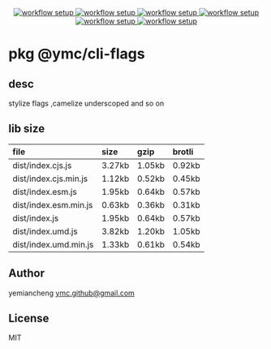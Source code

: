 <p align="center" style="background:white;">
<!-- github workflow stat:s -->
<!-- one line and center  -->
  <a href="https://github.com/YMC-GitHub">
    <img alt="workflow setup" src="https://img.shields.io/static/v1?label=pkg&message=done&color=ff69b4&style=flat-square" />
  </a>
  <a href="https://github.com/YMC-GitHub">
    <img alt="workflow setup" src="https://img.shields.io/static/v1?label=cod&message=done&color=ff69b4&style=flat-square" />
  </a>
    <a href="https://github.com/YMC-GitHub">
    <img alt="workflow setup" src="https://img.shields.io/static/v1?label=dep&message=done&color=ff69b4&style=flat-square" />
  </a>
  <a href="https://github.com/YMC-GitHub">
    <img alt="workflow setup" src="https://img.shields.io/static/v1?label=lin&message=done&color=ff69b4&style=flat-square" />
  </a>
    <a href="https://github.com/YMC-GitHub">
    <img alt="workflow setup" src="https://img.shields.io/static/v1?label=tes&message=fail&color=ff69b4&style=flat-square" />
  </a>
      <a href="https://github.com/YMC-GitHub">
    <img alt="workflow setup" src="https://img.shields.io/static/v1?label=pro&message=done&color=ff69b4&style=flat-square" />
  </a>


  <!-- https://img.shields.io/badge/<LABEL>-<MESSAGE>-<COLOR> -->
  <!-- https://img.shields.io/static/v1?label=<LABEL>&message=<MESSAGE>&color=<COLOR> -->
<!-- github workflow stat:e -->
</p>

# pkg @ymc/cli-flags

## desc
stylize flags ,camelize  underscoped and so on

## lib size  
file | size | gzip | brotli
:---- | :---- | :---- | :----
dist/index.cjs.js | 3.27kb | 1.05kb | 0.92kb
dist/index.cjs.min.js | 1.12kb | 0.52kb | 0.45kb
dist/index.esm.js | 1.95kb | 0.64kb | 0.57kb
dist/index.esm.min.js | 0.63kb | 0.36kb | 0.31kb
dist/index.js | 1.95kb | 0.64kb | 0.57kb
dist/index.umd.js | 3.82kb | 1.20kb | 1.05kb
dist/index.umd.min.js | 1.33kb | 0.61kb | 0.54kb

## Author
yemiancheng <ymc.github@gmail.com>

## License
MIT
